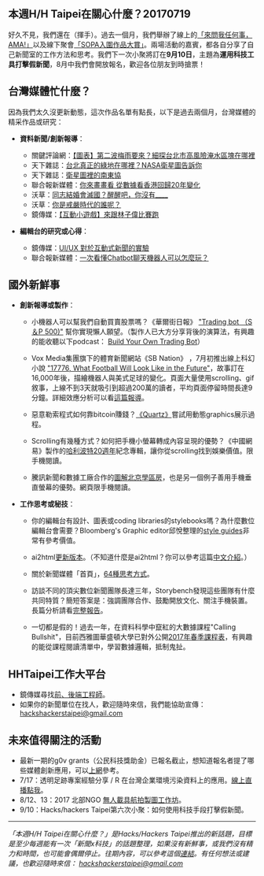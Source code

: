 ## 本週H/H Taipei在關心什麼？20170719

好久不見，我們還在（揮手）。過去一個月，我們舉辦了線上的[「來問我任何事，AMA!」](https://www.facebook.com/groups/hackshackerstaipei/permalink/1047639475371967/)以及線下聚會[「SOPA入圍作品大賞」](https://docs.google.com/document/d/1mbGRIjp5gAnAaQNElJiSG0FOxZ5iZqD3AqQJqnZfZA0/edit?usp=sharing)。兩場活動的嘉賓，都各自分享了自己新聞室的工作方法和思考。我們下一次小聚將訂在**9月10日**，主題為**運用科技工具打擊假新聞**，8月中我們會開放報名，歡迎各位朋友到時搶票！

## 台灣媒體忙什麼？
因為我們太久沒更新動態，這次作品名單有點長，以下是過去兩個月，台灣媒體的精采作品或研究：
- **資料新聞/創新報導**：
    - 關鍵評論網：[【圖表】第二波梅雨要來？細探台北市高風險淹水區塊在哪裡](https://www.thenewslens.com/article/70207)
    - 天下雜誌：[台北真正的綠地在哪裡？NASA衛星圖告訴你](http://www.cw.com.tw/article/articleLogin.action?id=5083198)
    - 天下雜誌：[衛星圖裡的南東協](http://www.cw.com.tw/article/articleLogin.action?id=5083923) 
    - 聯合報新媒體：[你來畫畫看 從數據看香港回歸20年變化](https://udn.com/upf/newmedia/2017_data/hk_handover_20/draw.html)
    - 沃草：[同志結婚會滅國？醒醒吧，你沒有____](https://musou.watchout.tw/map/748/) 
    - 沃草：[你是戒嚴時代的誰呢？](https://musou.watchout.tw/role-play/terror-30/)
    - 鏡傳媒：[【互動小遊戲】來跟林子偉比賽跑
](https://www.mirrormedia.mg/story/20170713md001/)

- **編輯台的研究或心得**：
    - 鏡傳媒：[UI/UX 對於互動式新聞的實驗](https://medium.com/mirrormedia/ui-ux-%E5%B0%8D%E6%96%BC%E4%BA%92%E5%8B%95%E5%BC%8F%E6%96%B0%E8%81%9E%E7%9A%84%E5%AF%A6%E9%A9%97-94cb3a36e0f4)
    - 聯合報新媒體：[一次看懂Chatbot聊天機器人可以怎麼玩？](http://p.udn.com.tw/upf/newmedia/2017_data/20170531_chatbot/index.html)

## 國外新鮮事
- **創新報導或製作**：
    - 小機器人可以幫我們自動買賣股票嗎？《華爾街日報》 ["Trading bot （S＆P 500)"](http://www.wsj.com/graphics/build-your-own-trading-bot/?mod=e2fb) 幫你實現懶人願望。（製作人已大方分享背後的演算法，有興趣的能收聽以下podcast： [Build Your Own Trading Bot](http://www.wsj.com/podcasts/build-your-own-trading-bot/45FD7270-0712-44F2-B608-B377132B6FA3.html)）
    
     - Vox Media集團旗下的體育新聞網站《SB Nation》 ，7月初推出線上科幻小說 ["17776, What Football Will Look Like in the Future"](https://www.sbnation.com/a/17776-football/)，故事訂在16,000年後，描繪機器人與美式足球的變化。頁面大量使用scrolling、gif敘事，上線不到3天就吸引到超過200萬的讀者，平均頁面停留時間長達9分鐘。詳細效應分析可以看[這篇報導](https://www.poynter.org/2017/this-sb-nation-story-has-everything-robots-football-and-2-3-million-pageviews/466041/)。
     
     - 惡意勒索程式如何靠bitcoin賺錢？[《Quartz》](https://qz.com/1028936/watch-these-bitcoin-ransom-payments-get-lost-in-the-expanse-of-the-blockchain/)嘗試用動態graphics展示過程。
     
     - Scrolling有幾種方式？如何把手機小螢幕轉成內容呈現的優勢？《中國網易》製作的[哈利波特20週年](http://news.163.com/special/fdh5_harrypotter20_6/?587439=&spsw=13&spssid=7ff736a3a7a551ffb70d2420d5e9c133&from=singlemessage&isappinstalled=0)紀念專輯，讓你從scrolling找到娛樂價值。限手機閱讀。
     
     - 騰訊新聞和數據工廠合作的[圖解北京學區房](http://news.qq.com/zt2017/xqfstory/data.htm)，也是另一個例子善用手機垂直螢幕的優勢。網頁限手機閱讀。
    

- **工作思考或秘技**：
    - 你的編輯台有設計、圖表或coding libraries的stylebooks嗎？為什麼數位編輯台會需要？Bloomberg's Graphic editor邱悅整理的[style guides](https://github.com/YueQiu/style-guides)非常有參考價值。
    
    - ai2html[更新版本](https://twitter.com/archietse/status/880092345747820545)。（不知道什麼是ai2html？你可以參考這篇[中文介紹](http://blog.infographics.tw/2015/06/introduction-to-ai2html/)。）
    
    - 關於新聞媒體「首頁」，[64種思考方式](https://medium.com/thelist/64-ways-to-think-about-a-news-homepage-223c01952d26)。
    
    - 訪談不同的頂尖數位新聞團隊長達三年，Storybench發現這些團隊有什麼共同特質？簡短答案是：強調團隊合作、鼓勵開放文化、關注手機裝置。長篇分析請看[完整報告](http://www.storybench.org/learned-three-years-interviews-data-journalists-web-developers-interactive-editors-leading-digital-newsrooms/?utm_content=bufferd191b&utm_medium=social&utm_source=twitter.com&utm_campaign=buffer)。
    
    - 一切都是假的！過去一年，在資料科學中竄紅的大數據課程"Calling Bullshit"，目前西雅圖華盛頓大學已對外公開[2017年春季課程表](http://callingbullshit.org/syllabus.html)，有興趣的能從課程閱讀清單中，學習數據邏輯，抵制鬼扯。


## HHTaipei工作大平台 
- 鏡傳媒尋找[前、後端工程師](https://www.facebook.com/hsinchan.chien/posts/10212914408510347?pnref=story)。
- 如果你的新聞單位在找人，歡迎隨時來信，我們能協助宣傳：<hackshackerstaipei@gmail.com>

## 未來值得關注的活動
- 最新一期的g0v grants（公民科技獎助金）已報名截止，想知道報名者提了哪些媒體創新應用，可以[上網](https://grants.g0v.tw/)參考。
- 7/17：透明足跡專案經驗分享 / R 在台灣企業環境污染資料上的應用。[線上直播點我](https://paper.dropbox.com/doc/48eVNVwUWCiapYuR2NJaf)。
- 8/12、13：2017 北部NGO [無人載具航拍製圖工作坊](https://www.facebook.com/photo.php?fbid=1763118113701817&set=a.257010917645885.81805.100000109372766&type=3)。
- 9/10：Hacks/hackers Taipei第六次小聚：如何使用科技手段打擊假新聞。

---
*「本週H/H Taipei在關心什麼？」是Hacks/Hackers Taipei推出的新話題，目標是至少每週能有一次「新聞x科技」的話題整理，如果沒有新鮮事，或我們沒有精力和時間，也可能會偶爾停止。往期內容，可以參考這個[連結](https://github.com/hackshackerstaipei/newsletter)。有任何想法或建議，也歡迎隨時來信： <hackshackerstaipei@gmail.com>*
